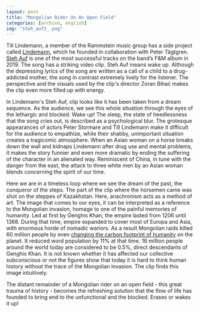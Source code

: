 ```yaml
---
layout: post
title: "Mongolian Rider On An Open Field"
categories: [archive, english]
img: "steh_auf2_.png"
---
```


Till Lindemann, a member of the Rammstein music group has a side project called [Lindemann](), which he founded in collaboration with Peter Tägtgren. [Steh Auf](https://www.youtube.com/watch?v=hiOjK992bPU) is one of the most successful tracks on the band’s F&M album in 2019. The song has a striking video clip. Steh Auf means wake up. Although the depressing lyrics of the song are written as a call of a child to a drug-addicted mother, the song in contrast extremely lively for the listener. The perspective and the visuals used by the clip's director Zoran Bihać makes the clip even more filled up with energy.

In Lindemann's Steh Auf, clip looks like it has been taken from a dream sequence. As the audience, we see this whole situation through the eyes of the lethargic and blocked. Wake up! The sleep, the state of heedlessness that the song cries out, is described as a psychological blur. The grotesque appearances of actors Peter Stormare and Till Lindemann make it difficult for the audience to empathize, while their shabby, unimportant situation creates a tragicomic atmosphere. When an Asian woman on a horse breaks down the wall and kidnaps Lindemann after drug use and mental problems, it makes the story funnier and even more dramatic by ending the suffering of the character in an alienated way. Reminiscent of China, in tune with the danger from the east, the attack to three white men by an Asian woman blends concerning the spirit of our time.

Here we are in a timeless loop where we see the dream of the past, the conqueror of the steps. The part of the clip where the horsemen came was shot on the steppes of Kazakhstan. Here, anachronism acts as a method of art. The image that comes to our eyes, it can be interpreted as a reference to the Mongolian invasion, homage to one of the painful memories of humanity. Led at first by Genghis Khan, the empire lasted from 1206 until 1368. During that time, empire expanded to cover most of Europa and Asia, with enormous horde of nomadic wariors. As a result Mongolian raids killed 60 million people by even [changing the carbon footprint of humanity](https://www.theguardian.com/theguardian/2011/jan/26/genghis-khan-eco-warrior) on the planet. It reduced word population by 11% at that time. 16 million people around the world today are considered to be 0.5%, direct descendants of Genghis Khan. It is not known whether it has affected our collective subconscious or not the figures show that today it is hard to think human history without the trace of the Mongolian invasion. The clip finds this image intuitively.

The distant remainder of a Mongolian rider on an open field - this great trauma of history - becomes the refreshing solution that the flow of life has founded to bring end to the unfunctional and the blocked. Erases or wakes it up!

